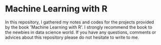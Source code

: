 # Machine Learning with R
In this repository, I gathered my notes and codes for the projects provided by the book 'Machine Learning with R'. I strongly recommend the book to the newbies in data science world.
If you have any questions, comments or advices about this repository please do not hesitate to write to me.